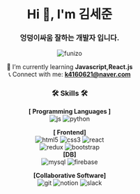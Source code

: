 
<div align="center">

<h1>Hi 👋, I'm 김세준</h1>
<h3>엉덩이싸움 잘하는 개발자 입니다.</h3>

<p> <img src="https://komarev.com/ghpvc/?username=funizo&label=Profile%20views&color=0e75b6&style=flat" alt="funizo" /> </p>

🌱 I’m currently learning **Javascript,React.js** <br>
📞 Connect with me: **k4160621@naver.com**

<p> 

### 🛠️ Skills 🛠️
**[ Programming Languages ]**<br>
![js](https://img.shields.io/badge/JavaScript-F7DF1E?style=for-the-badge&logo=JavaScript&logoColor=white)
![python](https://img.shields.io/badge/-PYTHON-%23F7DF1E?style=flat-square&logo=Python&logoColor=white&color=3776AB)

**[ Frontend]**<br>
![html5](https://img.shields.io/badge/HTML5-E34F26?style=for-the-badge&logo=html5&logoColor=white)
![css3](https://img.shields.io/badge/CSS3-1572B6?style=for-the-badge&logo=css3&logoColor=white)
![react](https://img.shields.io/badge/React-20232A?style=for-the-badge&logo=react&logoColor=61DAFB)<br>
![redux](https://img.shields.io/badge/Redux-593D88?style=for-the-badge&logo=redux&logoColor=white)
![bootstrap](https://img.shields.io/badge/-Bootstrap-%23F7DF1E?style=flat-square&logo=Bootstrap&logoColor=white&color=7952B3)<br>
**[DB]**<br>
![mysql](https://img.shields.io/badge/MySQL-005C84?style=for-the-badge&logo=mysql&logoColor=white)
![firebase](https://img.shields.io/badge/Firebase-039BE5?style=for-the-badge&logo=Firebase&logoColor=white) <br>

**[Collaborative Software]**<br>
![git](https://img.shields.io/badge/GIT-E44C30?style=for-the-badge&logo=git&logoColor=white)
![notion](https://img.shields.io/badge/Notion-000000?style=for-the-badge&logo=notion&logoColor=white)
![slack](https://img.shields.io/badge/Slack-4A154B?style=for-the-badge&logo=slack&logoColor=white)

</p>

</div>
